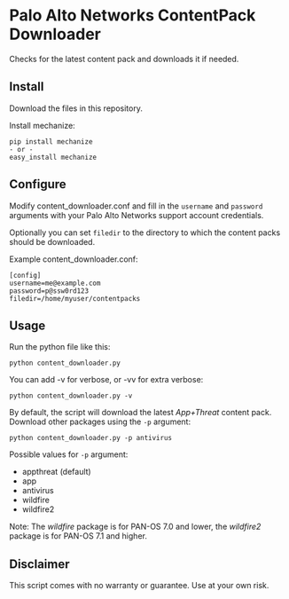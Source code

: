 Palo Alto Networks ContentPack Downloader
=========================================

Checks for the latest content pack and downloads it if needed.

Install
-------

Download the files in this repository.

Install mechanize:

    pip install mechanize
    - or -
    easy_install mechanize

Configure
---------

Modify content_downloader.conf and fill in the ``username`` and
``password`` arguments with your Palo Alto Networks support
account credentials.

Optionally you can set ``filedir`` to the directory to which the
content packs should be downloaded.

Example content_downloader.conf:

    [config]
    username=me@example.com
    password=p@ssw0rd123
    filedir=/home/myuser/contentpacks

Usage
-----

Run the python file like this:

    python content_downloader.py

You can add -v for verbose, or -vv for extra verbose:

    python content_downloader.py -v

By default, the script will download the latest *App+Threat* content pack.
Download other packages using the `-p` argument:

    python content_downloader.py -p antivirus

Possible values for `-p` argument:

* appthreat (default)
* app
* antivirus
* wildfire
* wildfire2

Note: The *wildfire* package is for PAN-OS 7.0 and lower, the *wildfire2*
package is for PAN-OS 7.1 and higher.

Disclaimer
----------

This script comes with no warranty or guarantee. Use at your own risk.